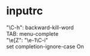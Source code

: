 # inputrc

"\C-h": backward-kill-word  
TAB: menu-complete  
"\e[Z": "\e-1\C-i"  
set completion-ignore-case On  

